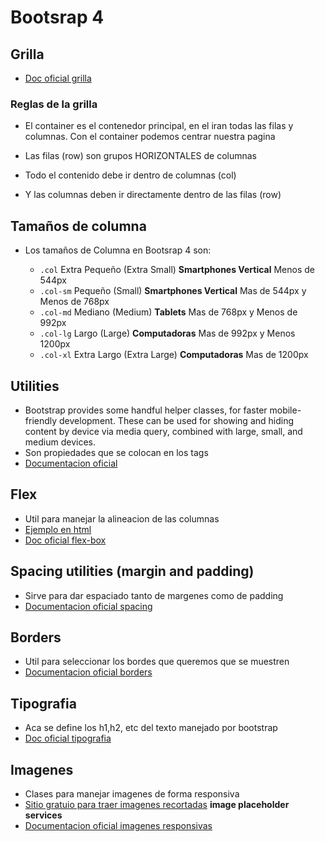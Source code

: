 # Bootsrap 4 

## Grilla

* [Doc oficial grilla](https://getbootstrap.com/docs/4.0/layout/grid/) 

### Reglas de la grilla
 
 * El container es el contenedor principal, en el iran todas las filas y columnas. Con el container podemos centrar nuestra pagina 

 * Las filas (row) son grupos HORIZONTALES de columnas
 * Todo el contenido debe ir dentro de columnas (col) 
 * Y las columnas deben ir directamente dentro de las filas (row)

## Tamaños de columna

 * Los tamaños de Columna en Bootsrap 4 son:

    * `.col`        Extra Pequeño (Extra Small) **Smartphones Vertical** Menos de 544px
    * `.col-sm` 	Pequeño (Small) **Smartphones Vertical**	 		 Mas de 544px y Menos de 768px
    * `.col-md` 	Mediano (Medium) **Tablets** 						 Mas de 768px y Menos de 992px  
    * `.col-lg` 	Largo (Large) **Computadoras**						 Mas de 992px y Menos  1200px
    * `.col-xl` 	Extra Largo (Extra Large) **Computadoras**			 Mas de 1200px

## Utilities

* Bootstrap provides some handful helper classes, for faster mobile-friendly development. These can be used for showing and hiding content by device via media query, combined with large, small, and medium devices.
* Son propiedades que se colocan en los tags
* [Documentacion oficial](https://getbootstrap.com/docs/4.0/utilities/)


## Flex 

* Util para manejar la alineacion de las columnas
* [Ejemplo en html](/flexbox.html)
* [Doc oficial flex-box](https://getbootstrap.com/docs/4.0/utilities/flex/)


## Spacing utilities (margin and padding)

* Sirve para dar espaciado tanto de margenes como de padding
* [Documentacion oficial spacing](https://getbootstrap.com/docs/4.0/utilities/spacing/)

## Borders 

* Util para seleccionar los bordes que queremos que se muestren
* [Documentacion oficial borders](https://getbootstrap.com/docs/4.0/utilities/borders/)


## Tipografia 

* Aca se define los h1,h2, etc del texto manejado por bootstrap
* [Doc oficial tipografia](https://getbootstrap.com/docs/4.0/content/typography/)

## Imagenes 

* Clases para manejar imagenes de forma responsiva
* [Sitio gratuio para traer imagenes recortadas](https://picsum.photos/200/200) **image placeholder services**
* [Documentacion oficial imagenes responsivas](https://getbootstrap.com/docs/4.0/content/images/)
